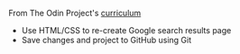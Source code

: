 From The Odin Project's [curriculum](http://www.theodinproject.com/courses/web-development-101/lessons/html-css)

<ul>
    <li>Use HTML/CSS to re-create Google search results page</li>
    <li>Save changes and project to GitHub using Git</li>
</ul>